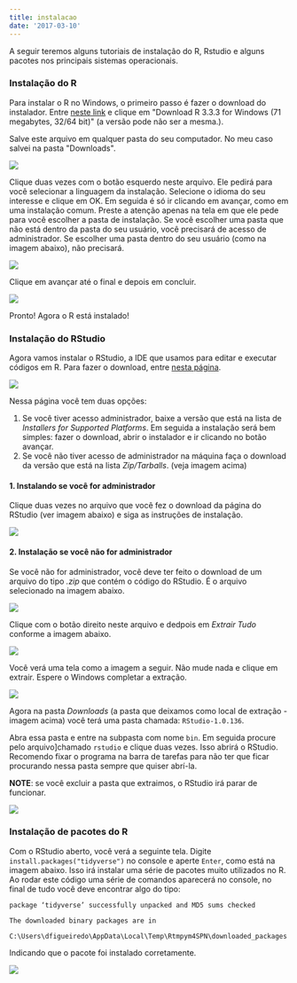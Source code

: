 ```yaml
---
title: instalacao
date: '2017-03-10'
---
```






A seguir teremos alguns tutoriais de instalação do R, Rstudio e alguns pacotes 
nos principais sistemas operacionais.





### Instalação do R

Para instalar o R no Windows, o primeiro passo é fazer o download do instalador.
Entre [neste link](https://cran.r-project.org/bin/windows/base/) e clique em 
"Download R 3.3.3 for Windows (71 megabytes, 32/64 bit)" (a versão pode não ser
a mesma.).

Salve este arquivo em qualquer pasta do seu computador. No meu caso salvei na pasta
"Downloads".

![](img/01-r-salvo.PNG)

Clique duas vezes com o botão esquerdo neste arquivo. Ele pedirá para você selecionar
a linguagem da instalação. Selecione o idioma do seu interesse e clique em OK.
Em seguida é só ir clicando em avançar, como em uma instalação comum. Preste a atenção
apenas na tela em que ele pede para você escolher a pasta de instalação. Se você escolher
uma pasta que não está dentro da pasta do seu usuário, você precisará de acesso de 
administrador. Se escolher uma pasta dentro do seu usuário (como na imagem abaixo),
não precisará.

![](img/06-r-pasta.PNG)

Clique em avançar até o final e depois em concluir.

![](img/09-conclusao.PNG)

Pronto! Agora o R está instalado!

### Instalação do RStudio

Agora vamos instalar o RStudio, a IDE que usamos para editar e executar códigos em
R. Para fazer o download, entre [nesta página](https://www.rstudio.com/products/rstudio/download/).

![](img/rstudio-download-opt.PNG)

Nessa página você tem duas opções:

1. Se você tiver acesso administrador, baixe a versão que está na lista de *Installers for Supported Platforms*.  Em seguida a instalação
será bem simples: fazer o download, abrir o instalador e ir clicando no botão 
avançar. 
2. Se você não tiver acesso de administrador na máquina faça o download da versão
que está na lista *Zip/Tarballs*. (veja imagem acima)

#### 1.  Instalando se você for administrador

Clique duas vezes no arquivo que você fez o download da página do RStudio (ver
imagem abaixo) e siga as instruções de instalação.

![](img/rstudio-instalador.PNG)

#### 2. Instalação se você não for administrador

Se você não for administrador, você deve ter feito o download de um arquivo do tipo
*.zip* que contém o código do RStudio. É o arquivo selecionado na imagem abaixo.

![](img/rstudio-zip.PNG)

Clique com o botão direito neste arquivo e dedpois em *Extrair Tudo* conforme a 
imagem abaixo.

![](img/rstudio-extrair.png)

Você verá uma tela como a imagem a seguir. Não mude nada e clique em extrair.
Espere o Windows completar a extração.

![](img/extrair-tudo-rstudio.PNG)

Agora na pasta *Downloads* (a pasta que deixamos como local de extração - imagem acima)
você terá uma pasta chamada: `RStudio-1.0.136`. 

Abra essa pasta e entre na subpasta com nome `bin`. Em seguida procure pelo arquivo]chamado `rstudio`
e clique duas vezes. Isso abrirá o RStudio. Recomendo fixar o programa na barra de tarefas 
para não ter que ficar procurando nessa pasta sempre que quiser abrí-la. 

**NOTE**: se você excluir a pasta que extraimos, o RStudio irá parar de funcionar.

![](img/rstudio-bin.PNG)

### Instalação de pacotes do R

Com o RStudio aberto, você verá a seguinte tela. Digite `install.packages("tidyverse")` no console e aperte `Enter`, como está na imagem abaixo. Isso irá instalar uma série de pacotes muito
utilizados no R. Ao rodar este código uma série de comandos aparecerá no console,
no final de tudo você deve encontrar algo do tipo:

```
package ‘tidyverse’ successfully unpacked and MD5 sums checked

The downloaded binary packages are in
	C:\Users\dfigueiredo\AppData\Local\Temp\Rtmpym4SPN\downloaded_packages
```

Indicando que o pacote foi instalado corretamente.

![](img/rstudio-tidyverse.PNG)







